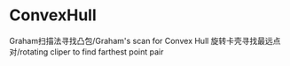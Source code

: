 # ConvexHull
Graham扫描法寻找凸包/Graham's scan for Convex Hull
旋转卡壳寻找最远点对/rotating cliper to find farthest point pair
